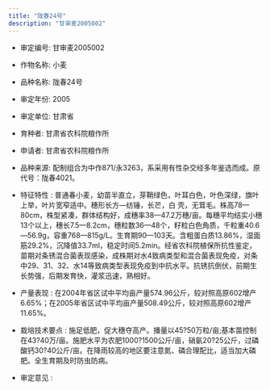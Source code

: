 ```yaml
---
title: "陇春24号"
description: "甘审麦2005002"
---
```

* 审定编号:  甘审麦2005002

*  作物名称:  小麦

*  品种名称:  陇春24号

*  审定年份:  2005

*  审定单位:  甘肃省

* 育种者:  甘肃省农科院粮作所

*  申请者:  甘肃省农科院粮作所

*  品种来源:  配制组合为中作871/永3263，系采用有性杂交经多年鉴选而成。原代号：陇春4021。

*  特征特性 : 
普通春小麦，幼苗半直立，芽鞘绿色，叶耳白色，叶色深绿，旗叶上举，叶片宽窄适中。穗形长方—纺锤，长芒，白 壳，无茸毛。株高78—80cm，株型紧凑，群体结构好，成穗率38—47.2万穗/亩。每穗平均结实小穗13个以上，穗长7.5—8.2cm，穗粒数36—48个，籽粒白色角质，千粒重40.6—56.9g，容重768—815g/L。生育期90—103天。含粗蛋白质13.86%，湿面筋29.2%，沉降值33.7ml，稳定时间5.2min。经省农科院植保所抗性鉴定，苗期对条锈混合菌表现感染，成株期对水4致病类型和混合菌表现免疫，对条中29、31、32、水14等致病类型表现免疫到中抗水平。抗锈抗倒伏，前期生长势强，后期发育快，灌浆迅速，熟相好。
 
*  产量表现 : 
在2004年省区试中平均亩产量574.96公斤，较对照高原602增产6.65%；在2005年省区试中平均亩产量508.49公斤，较对照高原602增产11.65%。

*  栽培技术要点 : 
施足低肥，促大穗夺高产。播量以45?50万粒/亩;基本苗控制在43?40万/亩。施肥水平为农肥1000?1500公斤/亩，硝氨20?25公斤，过磷酸钙30?40公斤/亩。在降雨较高的地区要注意氮、磷合理配比，适当加大磷肥。全生育期及时防虫防病。

*  审定意见 : 


